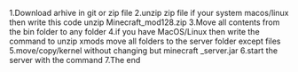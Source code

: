 1.Download arhive in git or zip file
2.unzip zip file if your system macos/linux then write this code unzip Minecraft_mod128.zip
3.Move all contents from the bin folder to any folder
4.if you have MacOS/Linux then write the command to unzip xmods
move all folders to the server folder except files
5.move/copy/kernel without changing but minecraft
_server.jar
6.start the server with the command
7.The end
